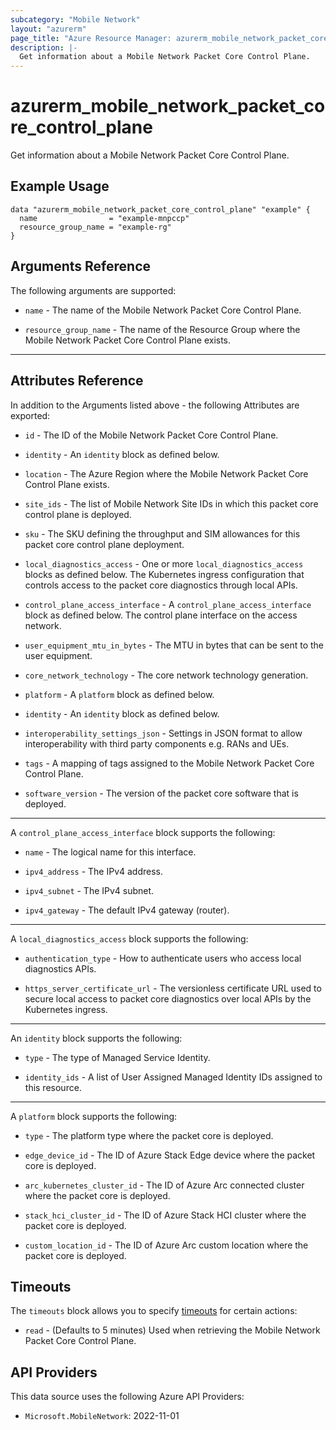 ```yaml
---
subcategory: "Mobile Network"
layout: "azurerm"
page_title: "Azure Resource Manager: azurerm_mobile_network_packet_core_control_plane"
description: |-
  Get information about a Mobile Network Packet Core Control Plane.
---
```


# azurerm_mobile_network_packet_core_control_plane

Get information about a Mobile Network Packet Core Control Plane.

## Example Usage

```hcl
data "azurerm_mobile_network_packet_core_control_plane" "example" {
  name                = "example-mnpccp"
  resource_group_name = "example-rg"
}
```

## Arguments Reference

The following arguments are supported:

* `name` - The name of the Mobile Network Packet Core Control Plane. 

* `resource_group_name` - The name of the Resource Group where the Mobile Network Packet Core Control Plane exists.  

---

## Attributes Reference

In addition to the Arguments listed above - the following Attributes are exported:

* `id` - The ID of the Mobile Network Packet Core Control Plane.

* `identity` - An `identity` block as defined below.

* `location` - The Azure Region where the Mobile Network Packet Core Control Plane exists. 

* `site_ids` - The list of Mobile Network Site IDs in which this packet core control plane is deployed.

* `sku` - The SKU defining the throughput and SIM allowances for this packet core control plane deployment. 

* `local_diagnostics_access` - One or more `local_diagnostics_access` blocks as defined below. The Kubernetes ingress configuration that controls access to the packet core diagnostics through local APIs.

* `control_plane_access_interface` - A `control_plane_access_interface` block as defined below. The control plane interface on the access network.

* `user_equipment_mtu_in_bytes` - The MTU in bytes that can be sent to the user equipment.

* `core_network_technology` - The core network technology generation.

* `platform` - A `platform` block as defined below.

* `identity` - An `identity` block as defined below.

* `interoperability_settings_json` - Settings in JSON format to allow interoperability with third party components e.g. RANs and UEs.

* `tags` - A mapping of tags assigned to the Mobile Network Packet Core Control Plane.

* `software_version` - The version of the packet core software that is deployed.

---

A `control_plane_access_interface` block supports the following:

* `name` - The logical name for this interface.

* `ipv4_address` - The IPv4 address.

* `ipv4_subnet` - The IPv4 subnet.

* `ipv4_gateway` - The default IPv4 gateway (router).

---

A `local_diagnostics_access` block supports the following:

* `authentication_type` - How to authenticate users who access local diagnostics APIs. 

* `https_server_certificate_url` - The versionless certificate URL used to secure local access to packet core diagnostics over local APIs by the Kubernetes ingress.

---

An `identity` block supports the following:

* `type` - The type of Managed Service Identity.

* `identity_ids` - A list of User Assigned Managed Identity IDs assigned to this resource.

---

A `platform` block supports the following:

* `type` - The platform type where the packet core is deployed.

* `edge_device_id` - The ID of Azure Stack Edge device where the packet core is deployed. 

* `arc_kubernetes_cluster_id` - The ID of Azure Arc connected cluster where the packet core is deployed.

* `stack_hci_cluster_id` - The ID of Azure Stack HCI cluster where the packet core is deployed.

* `custom_location_id` -  The ID of Azure Arc custom location where the packet core is deployed.

## Timeouts

The `timeouts` block allows you to specify [timeouts](https://www.terraform.io/docs/configuration/resources.html#timeouts) for certain actions:

* `read` - (Defaults to 5 minutes) Used when retrieving the Mobile Network Packet Core Control Plane.

## API Providers
<!-- This section is generated, changes will be overwritten -->
This data source uses the following Azure API Providers:

* `Microsoft.MobileNetwork`: 2022-11-01
